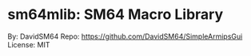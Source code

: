 # sm64mlib: SM64 Macro Library

By: DavidSM64
Repo: https://github.com/DavidSM64/SimpleArmipsGui
License: MIT